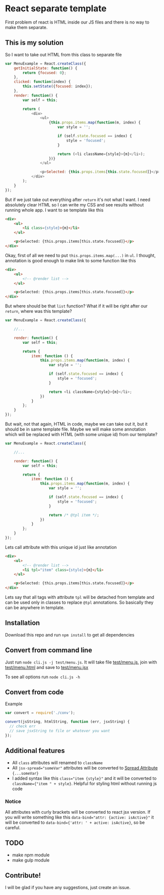 React separate template
=======================

First problem of react is HTML inside our JS files and there is no way to make them separate.

## This is my solution

So I want to take out HTML from this class to separate file
```javascript
var MenuExample = React.createClass({
    getInitialState: function() {
        return {focused: 0};
    },
    clicked: function(index) {
        this.setState({focused: index});
    },
    render: function() {
        var self = this;

        return (
            <div>
                <ul>
                    {this.props.items.map(function(m, index) {
                        var style = '';

                        if (self.state.focused == index) {
                            style = 'focused';
                        }

                        return (<li className={style}>{m}</li>);
                    })}
                </ul>

                <p>Selected: {this.props.items[this.state.focused]}</p>
            </div>
        );
    }
});
```
But if we just take out everything after `return` it's not what I want. I need absolutely clear HTML so I can write
my CSS and see results without running whole app. I want to se template like this
```html
<div>
    <ul>
        <li class={style}>{m}</li>
    </ul>

    <p>Selected: {this.props.items[this.state.focused]}</p>
</div>
```
Okay, first of all we need to put `this.props.items.map(...)` in `ul`. I thought, annotation is good enough to make link
to some function like this
```html
<div>
    <ul>
        <!-- @render list -->
    </ul>

    <p>Selected: {this.props.items[this.state.focused]}</p>
</div>
```
But where should be that `list` function? What if it will be right after our `return`, where was this template?
```javascript
var MenuExample = React.createClass({

    //...

    render: function() {
        var self = this;

        return {
            item: function () {
                this.props.items.map(function(m, index) {
                    var style = '';

                    if (self.state.focused == index) {
                        style = 'focused';
                    }

                    return <li className={style}>{m}</li>;
                })
            }
        };
    }
});
```
But wait, not that again, HTML in code, maybe we can take out it, but it should be in same template file. Maybe we will
make some annotation which will be replaced with HTML (with some unique id) from our template?
```javascript
var MenuExample = React.createClass({

    //...

    render: function() {
        var self = this;

        return {
            item: function () {
                this.props.items.map(function(m, index) {
                    var style = '';

                    if (self.state.focused == index) {
                        style = 'focused';
                    }

                    return /* @tpl item */;
                })
            }
        };
    }
});
```
Lets call attribute with this unique id just like annotation
```html
<div>
    <ul>
        <!-- @render list -->
        <li tpl="item" class={style}>{m}</li>
    </ul>

    <p>Selected: {this.props.items[this.state.focused]}</p>
</div>
```
Lets say that all tags with attribute `tpl` will be detached from template and can be used only in classes to replace
`@tpl` annotations. So basically they can be anywhere in template.

## Installation

Download this repo and run `npm install` to get all dependencies

## Convert from command line

Just run `node cli.js -j test/menu.js`. It will take file [test/menu.js](test/menu.js), join with [test/menu.html](test/menu.html)
and save to [test/menu.jsx](test/menu.jsx)

To see all options run `node cli.js -h`

## Convert from code

Example
```javascript
var convert = require('./conv');

convert(jsString, htmlString, function (err, jsxString) {
  // check err
  // save jsxString to file or whatever you want
});
```

## Additional features

 * All `class` attributes will renamed to `className`
 * All `jsx-spread="someVar"` attributes will be converted to [Spread Attribute](http://facebook.github.io/react/docs/jsx-spread.html#spread-attributes) `{...someVar}`
 * I added syntax like this `class="item {style}"` and it will be converted to `className={"item " + style}`. Helpful for
   styling html without running js code

### Notice

All attributes with curly brackets will be converted to react jsx version. If you will write something like this
`data-bind="attr: {active: isActive}"` it will be converted to `data-bind={'attr: ' + active: isActive}`, so be careful.

## TODO
 
 * make npm module
 * make gulp module

## Contribute!

I will be glad if you have any suggestions, just create an issue.
